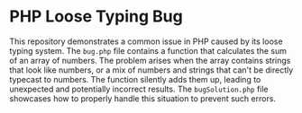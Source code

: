 # PHP Loose Typing Bug

This repository demonstrates a common issue in PHP caused by its loose typing system. The `bug.php` file contains a function that calculates the sum of an array of numbers. The problem arises when the array contains strings that look like numbers,  or a mix of numbers and strings that can't be directly typecast to numbers.  The function silently adds them up, leading to unexpected and potentially incorrect results. The `bugSolution.php` file showcases how to properly handle this situation to prevent such errors.